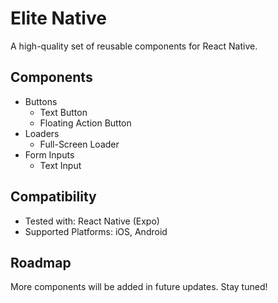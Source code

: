 # Elite Native

A high-quality set of reusable components for React Native.

## Components

- Buttons
    - Text Button
    - Floating Action Button
- Loaders
    - Full-Screen Loader
- Form Inputs
    - Text Input

## Compatibility

- Tested with: React Native (Expo)
- Supported Platforms: iOS, Android

## Roadmap

More components will be added in future updates. Stay tuned!